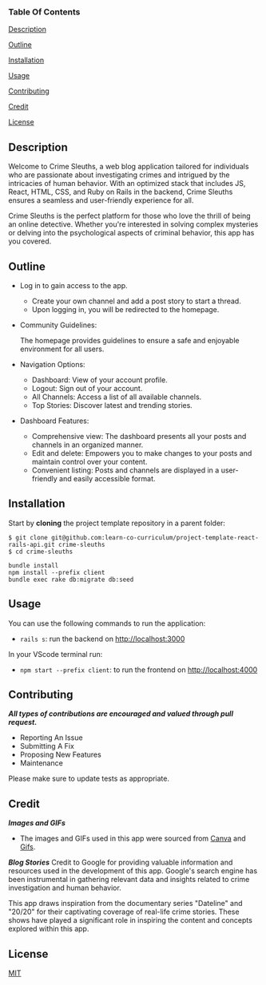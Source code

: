 
### Table Of Contents

[Description](#description) 

[Outline](#outline)

[Installation](#installation) 

[Usage](#usage) 

[Contributing](#contributing) 

[Credit](#credit)

[License](#license) 

## Description 
Welcome to Crime Sleuths, a web blog application tailored for individuals who are passionate about investigating crimes and intrigued by the intricacies of human behavior. With an optimized stack that includes JS, React, HTML, CSS, and Ruby on Rails in the backend, Crime Sleuths ensures a seamless and user-friendly experience for all.

Crime Sleuths is the perfect platform for those who love the thrill of being an online detective. Whether you're interested in solving complex mysteries or delving into the psychological aspects of criminal behavior, this app has you covered.

## Outline

- Log in to gain access to the app.
  
    - Create your own channel and add a post story to start a thread.
    - Upon logging in, you will be redirected to the homepage.
          

- Community Guidelines:

  The homepage provides guidelines to ensure a safe and enjoyable environment for all users.

- Navigation Options:

    - Dashboard: View of your account profile.
    - Logout: Sign out of your account.
    - All Channels: Access a list of all available channels.
    - Top Stories: Discover latest and trending stories.

- Dashboard Features:

    - Comprehensive view: The dashboard presents all your posts and channels in an organized manner.
    - Edit and delete: Empowers you to make changes to your posts and maintain control over your content.
    - Convenient listing: Posts and channels are displayed in a user-friendly and easily accessible format.


## Installation

Start by **cloning** the project template repository in a parent folder:

```
$ git clone git@github.com:learn-co-curriculum/project-template-react-rails-api.git crime-sleuths
$ cd crime-sleuths
```

```
bundle install
npm install --prefix client
bundle exec rake db:migrate db:seed
```
## Usage

You can use the following commands to run the application:

- `rails s`: run the backend on [http://localhost:3000](http://localhost:3000)

In your VScode terminal run:

- `npm start --prefix client`: to run the frontend on
  [http://localhost:4000](http://localhost:4000)

## Contributing 

***All types of contributions are encouraged and valued through pull request.***

- Reporting An Issue
- Submitting A Fix
- Proposing New Features
- Maintenance

Please make sure to update tests as appropriate.

## Credit

***Images and GIFs***
- The images and GIFs used in this app were sourced from [Canva](“https://www.canva.com/”)
 and [Gifs](“https://gifs.com/”).

***Blog Stories***
Credit to Google for providing valuable information and resources used in the development of this app. Google's search engine has been instrumental in gathering relevant data and insights related to crime investigation and human behavior.

This app draws inspiration from the documentary series "Dateline" and "20/20" for their captivating coverage of real-life crime stories. These shows have played a significant role in inspiring the content and concepts explored within this app.

## License 

[MIT](“https://choosealicense.com/licenses/mit/”)
